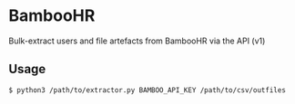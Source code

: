 # BambooHR
Bulk-extract users and file artefacts from BambooHR via the API (v1)

## Usage
```
$ python3 /path/to/extractor.py BAMBOO_API_KEY /path/to/csv/outfiles
```
